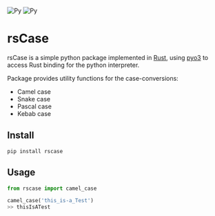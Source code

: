 ![Py](https://img.shields.io/badge/Python-v3.8-blue.svg)
![Py](https://img.shields.io/badge/Rust-v1.41.0-orange.svg)

# rsCase

rsCase is a simple python package implemented in [Rust](https://www.rust-lang.org/learn), using [pyo3](https://github.com/PyO3/pyo3) to access Rust binding for the python interpreter. 

Package provides utility functions for the case-conversions:

- Camel case
- Snake case
- Pascal case
- Kebab case

## Install 

```shell
pip install rscase
```

## Usage

```python
from rscase import camel_case

camel_case('this_is-a_Test')
>> thisIsATest
```
